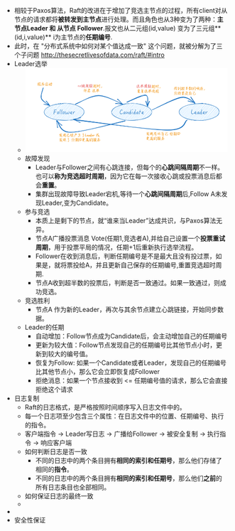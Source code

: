 - 相较于Paxos算法，Raft的改进在于增加了竞选主节点的过程，所有client对从节点的请求都将**被转发到主节点**进行处理。而且角色也从3种变为了两种：**主节点Leader 和 从节点 Follower**.报文也从二元组(id,value) 变为了三元组**(id,i,value)** i为主节点的**任期编号**.
- 此时，在 "分布式系统中如何对某个值达成一致" 这个问题，就被分解为了三个子问题 http://thesecretlivesofdata.com/raft/#intro
- Leader选举
	- ![image.png](../assets/image_1691650325344_0.png)
	- 故障发现
		- Leader与Follower之间有心跳连接，但每个的**心跳间隔周期**不一样。也可以**称为竞选超时周期**，因为它在每一次接收心跳或投票消息后都会**重置**。
		- 集群出现故障导致Leader宕机,等待一个**心跳间隔周期**后,Follow A未发现Leader,变为Candidate。
	- 参与竞选
		- 本质上是剩下的节点，就“谁来当Leader”达成共识，与Paxos算法无异。
		- 节点A广播投票消息 Vote(任期1,竞选者A),并给自己设置一个**投票重试周期**，用于投票平局的情况，任期+1后重新执行选举流程。
		- Follower在收到消息后，判断任期编号是不是最大且没有投过票，如果是，就将票投给A，并且更新自己保存的任期编号,重置竞选超时周期.
		- 节点A收到超半数的投票后，判断是否一致通过。如果一致通过，则成功竞选。
	- 竞选胜利
		- 节点A 作为新的Leader，再次与其余节点建立心跳链接，开始同步数据。
	- Leader的任期
		- 自动增加：Follow节点成为Candidate后，会主动增加自己的任期编号
		- 更新为较大值：Follow节点发现自己的任期编号比其他节点小时，更新到较大的编号值。
		- 恢复为Follow: 如果一个Candidate或者Leader，发现自己的任期编号比其他节点小，那么它会立即恢复成Follower
		- 拒绝消息：如果一个节点接收到 <= 任期编号值的请求，那么它会直接拒绝这个请求
- 日志复制
	- Raft的日志格式，是严格按照时间顺序写入日志文件中的。
	- 每一个日志项至少包含三个属性：在日志文件中的位置、任期编号、执行的指令。
	- 客户端指令 -> Leader写日志 -> 广播给Follower -> 被安全复制 -> 执行指令 -> 响应客户端
	- 如何判断日志是否一致
		- 不同的日志中的两个条目拥有**相同的索引和任期号**，那么他们存储了相同的**指令**。
		- 不同的日志中的两个条目拥有**相同的索引和任期号**，那么他们**之前**的所有日志条目也全部相同。
	- 如何保证日志的最终一致
	-
-
- 安全性保证